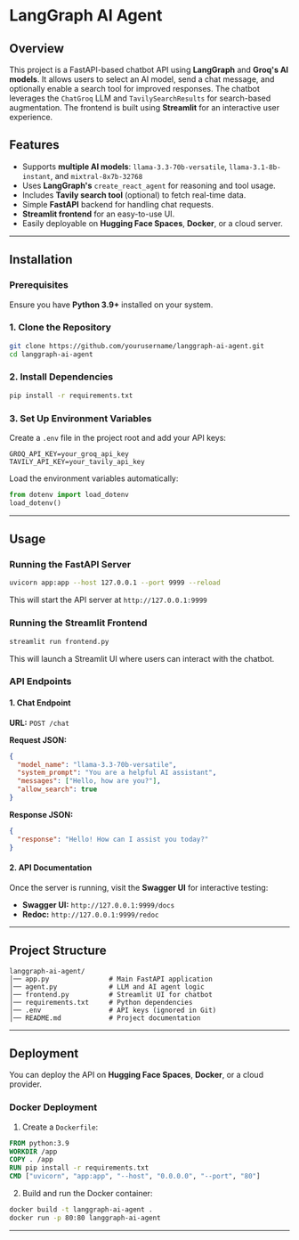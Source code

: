 # LangGraph AI Agent

## Overview
This project is a FastAPI-based chatbot API using **LangGraph** and **Groq's AI models**. It allows users to select an AI model, send a chat message, and optionally enable a search tool for improved responses. The chatbot leverages the `ChatGroq` LLM and `TavilySearchResults` for search-based augmentation. The frontend is built using **Streamlit** for an interactive user experience.

## Features
- Supports **multiple AI models**: `llama-3.3-70b-versatile`, `llama-3.1-8b-instant`, and `mixtral-8x7b-32768`
- Uses **LangGraph's** `create_react_agent` for reasoning and tool usage.
- Includes **Tavily search tool** (optional) to fetch real-time data.
- Simple **FastAPI** backend for handling chat requests.
- **Streamlit frontend** for an easy-to-use UI.
- Easily deployable on **Hugging Face Spaces**, **Docker**, or a cloud server.

---
## Installation
### Prerequisites
Ensure you have **Python 3.9+** installed on your system.

### 1. Clone the Repository
```bash
git clone https://github.com/yourusername/langgraph-ai-agent.git
cd langgraph-ai-agent
```

### 2. Install Dependencies
```bash
pip install -r requirements.txt
```

### 3. Set Up Environment Variables
Create a `.env` file in the project root and add your API keys:
```plaintext
GROQ_API_KEY=your_groq_api_key
TAVILY_API_KEY=your_tavily_api_key
```

Load the environment variables automatically:
```python
from dotenv import load_dotenv
load_dotenv()
```

---
## Usage
### Running the FastAPI Server
```bash
uvicorn app:app --host 127.0.0.1 --port 9999 --reload
```
This will start the API server at `http://127.0.0.1:9999`

### Running the Streamlit Frontend
```bash
streamlit run frontend.py
```
This will launch a Streamlit UI where users can interact with the chatbot.

### API Endpoints
#### 1. Chat Endpoint
**URL:** `POST /chat`

**Request JSON:**
```json
{
  "model_name": "llama-3.3-70b-versatile",
  "system_prompt": "You are a helpful AI assistant",
  "messages": ["Hello, how are you?"],
  "allow_search": true
}
```

**Response JSON:**
```json
{
  "response": "Hello! How can I assist you today?"
}
```

#### 2. API Documentation
Once the server is running, visit the **Swagger UI** for interactive testing:
- **Swagger UI:** `http://127.0.0.1:9999/docs`
- **Redoc:** `http://127.0.0.1:9999/redoc`

---
## Project Structure
```
langgraph-ai-agent/
│── app.py               # Main FastAPI application
│── agent.py             # LLM and AI agent logic
│── frontend.py          # Streamlit UI for chatbot
│── requirements.txt     # Python dependencies
│── .env                 # API keys (ignored in Git)
│── README.md            # Project documentation
```

---
## Deployment
You can deploy the API on **Hugging Face Spaces**, **Docker**, or a cloud provider.

### Docker Deployment
1. Create a `Dockerfile`:
```Dockerfile
FROM python:3.9
WORKDIR /app
COPY . /app
RUN pip install -r requirements.txt
CMD ["uvicorn", "app:app", "--host", "0.0.0.0", "--port", "80"]
```

2. Build and run the Docker container:
```bash
docker build -t langgraph-ai-agent .
docker run -p 80:80 langgraph-ai-agent
```

---
